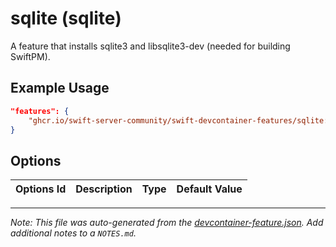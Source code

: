
# sqlite (sqlite)

A feature that installs sqlite3 and libsqlite3-dev (needed for building SwiftPM).

## Example Usage

```json
"features": {
    "ghcr.io/swift-server-community/swift-devcontainer-features/sqlite:1": {}
}
```

## Options

| Options Id | Description | Type | Default Value |
|-----|-----|-----|-----|




---

_Note: This file was auto-generated from the [devcontainer-feature.json](https://github.com/swift-server-community/swift-devcontainer-features/blob/main/src/sqlite/devcontainer-feature.json).  Add additional notes to a `NOTES.md`._
